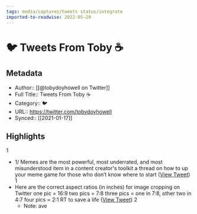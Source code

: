 ```yaml
---
tags: media/captures/tweets status/integrate
imported-to-readwise: 2022-05-29
---
```

# 🐦 Tweets From Toby ☕️

## Metadata
- Author:: [[@tobydoyhowell on Twitter]]
- Full Title:: Tweets From Toby ☕️
- Category:: 🐦
- URL:: https://twitter.com/tobydoyhowell
- Synced:: [[2021-01-17]]

## Highlights
1
- 1/ Memes are the most powerful, most underrated, and most misunderstood item in a content creator's toolkit
  a thread on how to up your meme game for those who don’t know where to start ([View Tweet](https://twitter.com/search?q=1/%20Memes%20are%20the%20most%20powerful%2C%20most%20underrated%2C%20and%20most%20misunderstood%20item%20in%20a%20content%20creator%27s%20toolkit%20%20a%20thread%20on%20how%20to%20up%20your%20meme%20game%20for%20those%20who%20don%E2%80%99t%20know%20where%20to%20start%20%28from%3A%40tobydoyhowell%29))
1
- Here are the correct aspect ratios (in inches) for image cropping on Twitter 
  one pic = 16:9
  two pics = 7:8
  three pics = one in 7:8, other two in 4:7 
  four pics = 2:1
  RT to save a life ([View Tweet](https://twitter.com/search?q=Here%20are%20the%20correct%20aspect%20ratios%20%28in%20inches%29%20for%20image%20cropping%20on%20Twitter%20%20%20one%20pic%20%3D%2016%3A9%20two%20pics%20%3D%207%3A8%20three%20pics%20%3D%20one%20in%207%3A8%2C%20other%20two%20in%204%3A7%20%20four%20pics%20%3D%202%3A1%20%20RT%20to%20save%20a%20life%20%28from%3A%40tobydoyhowell%29))
2
    - Note: ave
